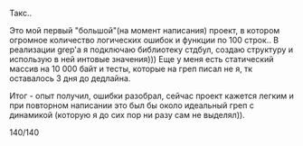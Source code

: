 Такс.. 

Это мой первый "большой"(на момент написания) проект, в котором огромное количество логических ошибок и функции по 100
строк.. В реализации grep'a я подключаю библиотеку стдбул, создаю структуру и использую в ней интовые значения))) 
Еще у меня есть статический массив на 10 000 байт и тесты, которые на греп писал не я, тк оставалось 3 дня до
дедлайна. 

Итог - опыт получил, ошибки разобрал, сейчас проект кажется легким и при повторном написании это
был бы около идеальный греп с динамикой (которую я до сих пор ни разу сам не выделял)).

140/140
